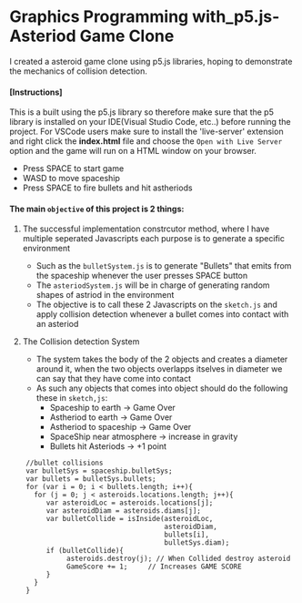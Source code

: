 # Graphics Programming with_p5.js-Asteriod Game Clone
I created a asteroid game clone using p5.js libraries, hoping to demonstrate the mechanics of collision detection.

#### [Instructions]
This is a built using the p5.js library so therefore make sure that the p5 library is installed on your IDE(Visual Studio Code, etc..) before running the project. For VSCode users make sure to install the 'live-server' extension and right click the **index.html** file and choose the `Open with Live Server` option and the game will run on a HTML window on your browser. 
- Press SPACE to start game
- WASD to move spaceship
- Press SPACE to fire bullets and hit astheriods

#### The main `objective` of this project is 2 things:

1. The successful implementation constrcutor method, where I have multiple seperated Javascripts each purpose is to generate a specific environment
   - Such as the `bulletSystem.js` is to generate "Bullets" that emits from the spaceship whenever the user presses SPACE button
   - The `asteriodSystem.js` will be in charge of generating random shapes of astriod in the environment
   - The objective is to call these 2 Javascripts on the `sketch.js` and apply collision detection whenever a bullet comes into contact with an asteriod

2. The Collision detection System
   - The system takes the body of the 2 objects and creates a diameter around it, when the two objects overlapps itselves in diameter we can say that they have come into contact
   - As such any objects that comes into object should do the following these in `sketch,js`:
     - Spaceship to earth -> Game Over
     - Astheriod to earth -> Game Over
     - Astheriod to spaceship -> Game Over
     - SpaceShip near atmosphere -> increase in gravity
     - Bullets hit Asteriods -> +1 point

```
    //bullet collisions
    var bulletSys = spaceship.bulletSys;
    var bullets = bulletSys.bullets;
    for (var i = 0; i < bullets.length; i++){
      for (j = 0; j < asteroids.locations.length; j++){
         var asteroidLoc = asteroids.locations[j];
         var asteroidDiam = asteroids.diams[j];
         var bulletCollide = isInside(asteroidLoc,
                                      asteroidDiam,
                                      bullets[i],
                                      bulletSys.diam);
         if (bulletCollide){
              asteroids.destroy(j); // When Collided destroy asteroid
              GameScore += 1;     // Increases GAME SCORE
         }
      }
    }
```
